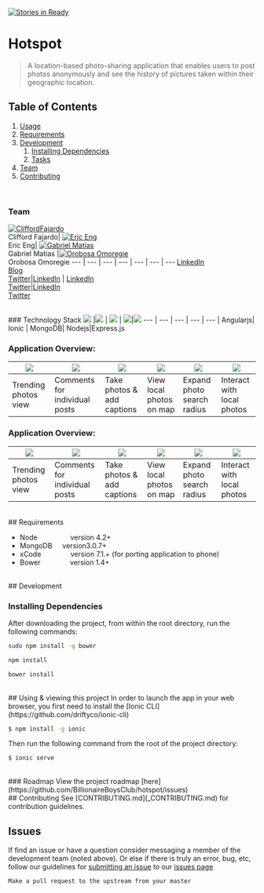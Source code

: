 [![Stories in Ready](https://badge.waffle.io/BillionaireBoysClub/hotspot.png?label=ready&title=Ready)](http://waffle.io/BillionaireBoysClub/hotspot)

# Hotspot

> A location-based photo-sharing application that enables users to post photos anonymously and see the history of pictures taken within their geographic location.


## Table of Contents

1. [Usage](#Usage)
1. [Requirements](#requirements)
1. [Development](#development)
    1. [Installing Dependencies](#installing-dependencies)
    1. [Tasks](#tasks)
1. [Team](#Team)
1. [Contributing](#contributing)

<br>

### Team
[![CliffordFajardo](https://avatars0.githubusercontent.com/u/6743796?v=3&s=70)](https://github.com/cliffordfajardo) <br>Clifford Fajardo| [![Eric Eng](https://avatars1.githubusercontent.com/u/5885829?v=3&s=70)](https://github.com/starcraft168) <br>Eric Eng| [![Gabriel Matias](https://avatars1.githubusercontent.com/u/11906352?v=3&s=70)](https://github.com/Gmatias93)<br>Gabriel Matias |[![Orobosa Omoregie](http://i.imgur.com/S6o7rXu.jpg)](https://github.com/saposki) <br> Orobosa Omoregie
--- | --- | --- | --- | --- | --- | ---
[LinkedIn](https://www.linkedin.com/in/cliffordfajardo)<br>[Blog](http://cliffordfajardo.github.io/)<br>[Twitter](https://twitter.com/cliffordfajard0)|[LinkedIn](https://www.linkedin.com/in/eric-eng-8a58a452) | [LinkedIn](https://www.linkedin.com/in/gabrielmatias)<br>[Twitter](https://twitter.com/GabeCodes)|[LinkedIn](https://www.linkedin.com/pub/orobosa-omoregie/3/b0a/470)<br>[Twitter](https://twitter.com/saposki)


<br>
### Technology Stack
<img src="http://i.imgur.com/dktBkgD.png"> |<img src="http://i.imgur.com/DTLdYkx.png"> | <img src="http://i.imgur.com/P5hKmWx.png"> | <img src="http://i.imgur.com/hi6gCzf.png">|<img src="http://i.imgur.com/jK9PTgu.png">
--- | --- | --- | --- | --- |
Angularjs| Ionic | MongoDB| Nodejs|Express.js

### Application Overview:
<img src="http://i.imgur.com/qSsTjsM.png"> |<img src="http://i.imgur.com/zshMQW1.png">|  <img src="http://i.imgur.com/7rouh8Q.png">| <img src="http://i.imgur.com/cjPtxqa.png">|<img src="http://i.imgur.com/Dlkb2lT.png">| <img src="http://i.imgur.com/den8EjV.png">
--- | --- | --- | --- | --- | --- |
Trending photos view| Comments for individual posts | Take photos & add captions| View local photos on map | Expand photo search radius | Interact with local photos




### Application Overview:
<img src="http://i.imgur.com/qSsTjsM.png"> |<img src="http://i.imgur.com/zshMQW1.png">|  <img src="http://i.imgur.com/7rouh8Q.png">| <img src="http://i.imgur.com/cjPtxqa.png">|<img src="http://i.imgur.com/Dlkb2lT.png">| <img src="http://i.imgur.com/den8EjV.png">
--- | --- | --- | --- | --- | --- |
Trending photos view| Comments for individual posts | Take photos & add captions| View local photos on map | Expand photo search radius | Interact with local photos







<br>
## Requirements

- Node    &ensp;&ensp;&ensp;&ensp;&ensp;&ensp;&ensp;&ensp;&ensp;version 4.2+
- MongoDB&ensp;&ensp;&ensp;version3.0.7+
- xCode   &ensp;&ensp;&ensp;&ensp;&ensp;&ensp;&ensp;&ensp;version 7.1.+ (for porting application to phone)
- Bower   &ensp;&ensp;&ensp;&ensp;&ensp;&ensp;&ensp;&ensp;version 1.4+

<br>
## Development

### Installing Dependencies
After downloading the project, from within the root directory, run the following commands:

```sh
sudo npm install -g bower
```
```sh
npm install
```
```sh
bower install
```

<br>
## Using & viewing this project
In order to launch the app in your web browser, you first need to install the [Ionic CLI](https://github.com/driftyco/ionic-cli)

```bash
$ npm install -g ionic
```

Then run the following command from the root of the project directory:
```bash
$ ionic serve
```

<br>
### Roadmap
View the project roadmap [here](https://github.com/BillionaireBoysClub/hotspot/issues)

<br>
## Contributing
See [CONTRIBUTING.md](_CONTRIBUTING.md) for contribution guidelines.



<br>


## Issues
If find an issue or have a question consider messaging a member of the development team (noted above). Or else if there is truly an error, bug, etc, follow our guidelines for [submitting an issue](_CONTRIBUTING.md) to our [issues page](https://github.com/BillionaireBoysClub/hotspot/issues)

    Make a pull request to the upstream from your master
